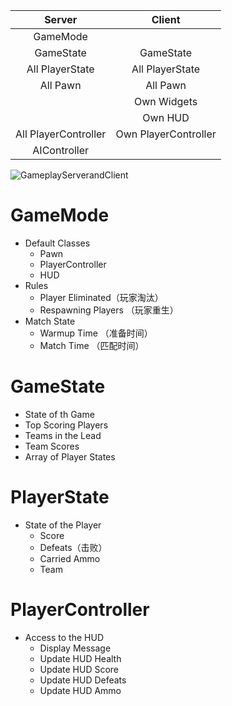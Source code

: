 |        Server        |        Client        |
|:--------------------:|:--------------------:|
|       GameMode       |                      |
|      GameState       |      GameState       |
|   All PlayerState    |   All PlayerState    |
|       All Pawn       |       All Pawn       |
|                      |     Own Widgets      |
|                      |       Own HUD        |
| All PlayerController | Own PlayerController |
|     AIController     |                      |

![GameplayServerandClient](https://raw.githubusercontent.com/theMeiLin/UE5Notes/main/UE5游戏框架/Images/Gameplay.png)

# GameMode

+ Default Classes
    + Pawn
    + PlayerController
    + HUD
+ Rules
    + Player Eliminated（玩家淘汰）
    + Respawning Players （玩家重生）
+ Match State
    + Warmup Time （准备时间）
    + Match Time （匹配时间）

# GameState

+ State of th Game
+ Top Scoring Players
+ Teams in the Lead
+ Team Scores
+ Array of Player States

# PlayerState

+ State of the Player
    + Score
    + Defeats（击败）
    + Carried Ammo
    + Team

# PlayerController

+ Access to the HUD
    + Display Message
    + Update HUD Health
    + Update HUD Score
    + Update HUD Defeats
    + Update HUD Ammo